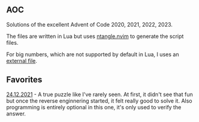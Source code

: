 AOC
---

Solutions of the excellent Advent of Code 2020, 2021, 2022, 2023.

The files are written in Lua but uses [ntangle.nvim](https://github.com/jbyuki/ntangle.nvim) to generate the script files.

For big numbers, which  are not supported by default in Lua, I uses an [external file](https://github.com/ennorehling/euler/blob/master/BigNum.lua).

Favorites
---------

[24.12.2021](https://adventofcode.com/2021/day/24) - A true puzzle like I've rarely seen. At first, it didn't see that fun but once the reverse enginnering started, it felt really good to solve it. Also programming is entirely optional in this one, it's only used to verify the answer.
